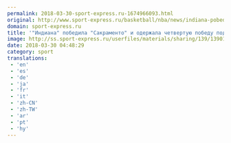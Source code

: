 ```yaml
---
permalink: 2018-03-30-sport-express.ru-1674966093.html
original: http://www.sport-express.ru/basketball/nba/news/indiana-pobedila-sakramento-i-oderzhala-chetvertuyu-pobedu-podryad-1390133/
domain: sport-express.ru
title: '"Индиана" победила "Сакраменто" и одержала четвертую победу подряд'
image: http://ss.sport-express.ru/userfiles/materials/sharing/139/1390133.jpg
date: 2018-03-30 04:48:29
category: sport
translations: 
 - 'en'
 - 'es'
 - 'de'
 - 'ja'
 - 'fr'
 - 'it'
 - 'zh-CN'
 - 'zh-TW'
 - 'ar'
 - 'pt'
 - 'hy'
---
```


